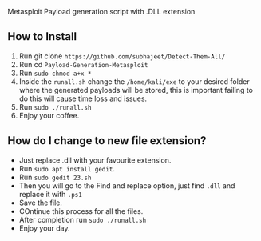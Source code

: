 Metasploit Payload generation script with .DLL extension



## How to Install


1.  Run git clone ```https://github.com/subhajeet/Detect-Them-All/```
2.  Run cd ```Payload-Generation-Metasploit```
3.  Run ```sudo chmod a+x *```
4.  Inside the ```runall.sh``` change the ```/home/kali/exe``` to your desired folder where the generated payloads will be stored, this is important failing to do this will cause time loss and issues.
5.  Run ```sudo ./runall.sh```
6.  Enjoy your coffee.




## How do I change to new file extension?

- Just replace .dll with your favourite extension. 
- Run ```sudo apt install gedit```.
- Run ```sudo gedit 23.sh```
- Then you will go to the Find and replace option, just find ```.dll``` and replace it with ```.ps1```
- Save the file.
- COntinue this process for all the files.
- After completion run ```sudo ./runall.sh```
- Enjoy your day. 
